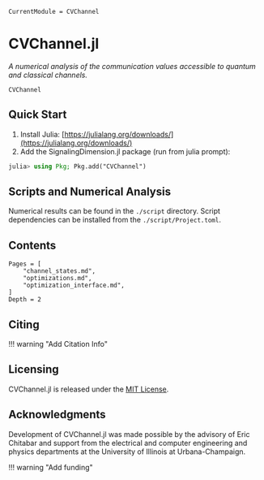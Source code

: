 ```@meta
CurrentModule = CVChannel
```
# CVChannel.jl

*A numerical analysis of the communication values accessible to quantum and classical channels.*

```@docs
CVChannel
```

## Quick Start

1. Install Julia: [https://julialang.org/downloads/](https://julialang.org/downloads/)
2. Add the SignalingDimension.jl package (run from julia prompt):

```julia
julia> using Pkg; Pkg.add("CVChannel")
```

## Scripts and Numerical Analysis

Numerical results can be found  in the `./script` directory.
Script dependencies can be installed from the `./script/Project.toml`.

## Contents

```@contents
Pages = [
    "channel_states.md",
    "optimizations.md",
    "optimization_interface.md",
]
Depth = 2
```

## Citing

!!! warning "Add Citation Info"

## Licensing

CVChannel.jl is released under the [MIT License](https://github.com/ChitambarLab/cv-channel/blob/main/LICENSE).

## Acknowledgments

Development of CVChannel.jl was made possible by the advisory of Eric  Chitabar
and support from the electrical and computer engineering and physics departments
at the University of Illinois at Urbana-Champaign.

!!! warning "Add funding"
